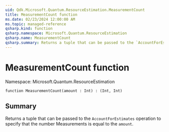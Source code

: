 ```yaml
---
uid: Qdk.Microsoft.Quantum.ResourceEstimation.MeasurementCount
title: MeasurementCount function
ms.date: 02/23/2024 12:00:00 AM
ms.topic: managed-reference
qsharp.kind: function
qsharp.namespace: Microsoft.Quantum.ResourceEstimation
qsharp.name: MeasurementCount
qsharp.summary: Returns a tuple that can be passed to the `AccountForEstimates` operation to specify that the number Measurements is equal to the `amount`.
---
```


# MeasurementCount function

Namespace: Microsoft.Quantum.ResourceEstimation

```qsharp
function MeasurementCount(amount : Int) : (Int, Int)
```

## Summary
Returns a tuple that can be passed to the `AccountForEstimates` operation
to specify that the number Measurements is equal to the `amount`.
